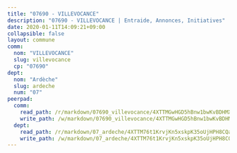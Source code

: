 ```yaml
---
title: "07690 - VILLEVOCANCE"
description: "07690 - VILLEVOCANCE | Entraide, Annonces, Initiatives"
date: 2020-01-11T14:09:21+09:00
collapsible: false
layout: commune
comm:
  nom: "VILLEVOCANCE"
  slug: villevocance
  cp: "07690"
dept:
  nom: "Ardèche"
  slug: ardeche
  num: "07"
peerpad:
  comm:
    read_path: /r/markdown/07690_villevocance/4XTTMGwHGD5hBnw1bwKvBDHMXhkf59AbjBFMKkzcAqwRUHtZh
    write_path: /w/markdown/07690_villevocance/4XTTMGwHGD5hBnw1bwKvBDHMXhkf59AbjBFMKkzcAqwRUHtZh-K3TgUwCP1P61jkXtB3yrQPzQPKZkQMg4PF92Ywmit5vCX62p4aacx69eEaBXZ4UtNHtTgg7iBGXTyNtJwGcEthnwKB3f8Jy6eyE5Q2b9hKSqGygj2VEb5mrjHSca43RxyM8asp2o
  dept:
    read_path: /r/markdown/07_ardeche/4XTTM76t1KrvjKn5xskpK35oUjHPH8CQaLdMsC4TVbgaVPp9H
    write_path: /w/markdown/07_ardeche/4XTTM76t1KrvjKn5xskpK35oUjHPH8CQaLdMsC4TVbgaVPp9H-K3TgTz6XqMtb1TG26LozWQGWzYCmeEroVRKKCBntm7SADEzfC88gC5qx4GzHEVb3Y3CHH1FRtgCq45v9wokwFBFS6YysdmDNnD29f5C4C6FuF2ZpCUFJZY3XzmFx1kWscUwpw6qR
---
```


